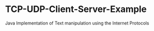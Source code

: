 # TCP-UDP-Client-Server-Example
Java Implementation of Text  manipulation using the Internet Protocols
